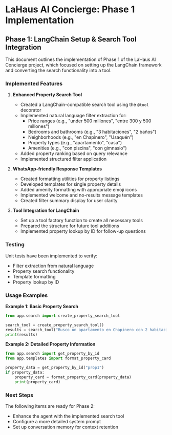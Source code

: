 # LaHaus AI Concierge: Phase 1 Implementation

## Phase 1: LangChain Setup & Search Tool Integration

This document outlines the implementation of Phase 1 of the LaHaus AI Concierge project, which focused on setting up the LangChain framework and converting the search functionality into a tool.

### Implemented Features

1. **Enhanced Property Search Tool**
   - Created a LangChain-compatible search tool using the `@tool` decorator
   - Implemented natural language filter extraction for:
     - Price ranges (e.g., "under 500 millones", "entre 300 y 500 millones")
     - Bedrooms and bathrooms (e.g., "3 habitaciones", "2 baños")
     - Neighborhoods (e.g., "en Chapinero", "Usaquén")
     - Property types (e.g., "apartamento", "casa")
     - Amenities (e.g., "con piscina", "con gimnasio")
   - Added property ranking based on query relevance
   - Implemented structured filter application

2. **WhatsApp-friendly Response Templates**
   - Created formatting utilities for property listings
   - Developed templates for single property details
   - Added amenity formatting with appropriate emoji icons
   - Implemented welcome and no-results message templates
   - Created filter summary display for user clarity

3. **Tool Integration for LangChain**
   - Set up a tool factory function to create all necessary tools
   - Prepared the structure for future tool additions
   - Implemented property lookup by ID for follow-up questions

### Testing

Unit tests have been implemented to verify:
- Filter extraction from natural language
- Property search functionality
- Template formatting
- Property lookup by ID

### Usage Examples

**Example 1: Basic Property Search**
```python
from app.search import create_property_search_tool

search_tool = create_property_search_tool()
results = search_tool("Busco un apartamento en Chapinero con 2 habitaciones y un presupuesto de 450 millones de pesos")
print(results)
```

**Example 2: Detailed Property Information**
```python
from app.search import get_property_by_id
from app.templates import format_property_card

property_data = get_property_by_id("prop1")
if property_data:
    property_card = format_property_card(property_data)
    print(property_card)
```

### Next Steps

The following items are ready for Phase 2:
- Enhance the agent with the implemented search tool
- Configure a more detailed system prompt
- Set up conversation memory for context retention